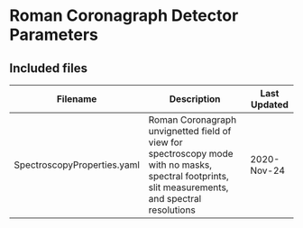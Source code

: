 # Roman Coronagraph Detector Parameters

## Included files

| Filename                     | Description                                                                                                                                       | Last Updated |
|------------------------------|---------------------------------------------------------------------------------------------------------------------------------------------------|--------------|
| SpectroscopyProperties.yaml | Roman Coronagraph unvignetted field of view for spectroscopy mode with no masks, spectral footprints, slit measurements, and spectral resolutions | 2020-Nov-24  |